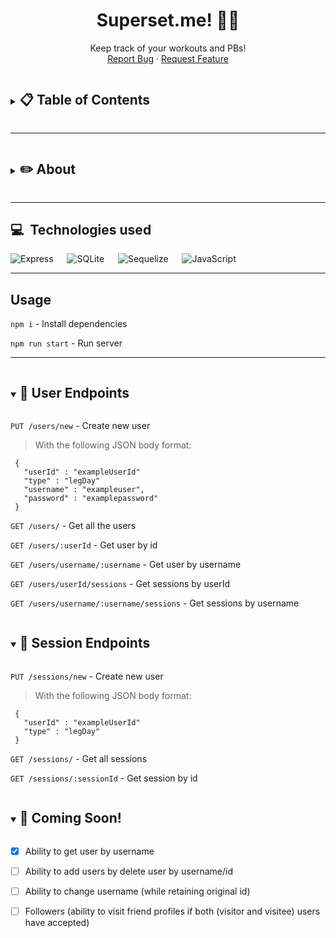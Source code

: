 <p align="center">

  <h1 align="center">Superset.me! 🏋️‍♂️</h1>

  <p align="center">
    Keep track of your workouts and PBs!
    <br />
    <!-- <a href="placeholder" target="_blank">Visit Us</a> -->
    <!-- . -->
    <a href="https://github.com/kisokumar/superset-me/issues">Report Bug</a>
    ·
    <a href="https://github.com/kisokumar/superset-me/issues">Request Feature</a>
  </p>
</p>

<!-- TABLE OF CONTENTS -->
<details>
  <summary><h2 style="display: inline-block"> 📋 Table of Contents</h2></summary>
  <ol>
    <li>
      <a href="#about-the-project">About The Project</a>
      <ul>
        <li><a href="#built-with">Technologies used</a></li>
      </ul>
    </li>
  </ol>
</details>

---

<!-- ABOUT THE PROJECT -->

<details >
  <summary><h2 style="display: inline-block"> ✏️ About</h2></summary>
  <ol>
  An app that helps you track your gains!
  </ol>
</details>

---

## 💻&nbsp; Technologies used

![Express](https://img.shields.io/badge/Express.js-000000?style=for-the-badge&logo=express&logoColor=white) &emsp;
![SQLite](https://img.shields.io/badge/SQLite-07405E?style=for-the-badge&logo=sqlite&logoColor=white) &emsp;
![Sequelize](https://img.shields.io/badge/Sequelize-52B0E7?style=for-the-badge&logo=Sequelize&logoColor=white) &emsp;
![JavaScript](https://img.shields.io/badge/JavaScript-323330?style=for-the-badge&logo=javascript&logoColor=F7DF1E)

<!-- ![HTML](https://img.shields.io/badge/HTML5-E34F26?style=for-the-badge&logo=html5&logoColor=white) -->

<!-- ![CSS](https://img.shields.io/badge/CSS3-1572B6?style=for-the-badge&logo=css3&logoColor=white) -->

<!-- USAGE EXAMPLES -->

---

## Usage

`npm i` - Install dependencies

`npm run start` - Run server

---

<details open="open">
  <summary><h2 style="display: inline-block"> 👤 User Endpoints</h2></summary>

`PUT /users/new` - Create new user

> With the following JSON body format:

```
 {
   "userId" : "exampleUserId"
   "type" : "legDay"
   "username" : "exampleuser",
   "password" : "examplepassword"
 }
```

`GET /users/` - Get all the users

`GET /users/:userId` - Get user by id

`GET /users/username/:username` - Get user by username

`GET /users/userId/sessions` - Get sessions by userId

`GET /users/username/:username/sessions` - Get sessions by username

</details>

<details open="open">
  <summary><h2 style="display: inline-block"> 💪 Session Endpoints</h2></summary>

`PUT /sessions/new` - Create new user

> With the following JSON body format:

```
 {
   "userId" : "exampleUserId"
   "type" : "legDay"
 }
```

`GET /sessions/` - Get all sessions

`GET /sessions/:sessionId` - Get session by id

</details>

<details open='open'>
  <summary><h2 style="display: inline-block"> 💪 Coming Soon! </h2></summary>

- [x] Ability to get user by username

- [ ] Ability to add users by delete user by username/id

- [ ] Ability to change username (while retaining original id)

- [ ] Followers (ability to visit friend profiles if both (visitor and visitee) users have accepted)

</details>
